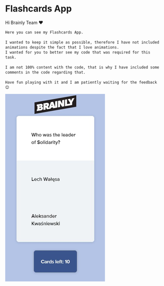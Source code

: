 # Flashcards App

Hi Brainly Team ❤️

```
Here you can see my Flashcards App.

I wanted to keep it simple as possible, therefore I have not included animations despite the fact that I love animations.
I wanted for you to better see my code that was required for this task.

I am not 100% content with the code, that is why I have included some comments in the code regarding that.

Have fun playing with it and I am patiently waiting for the feedback 😊
```

![Alt text](ScreenshotFlashcard.jpg?raw=true "Title")